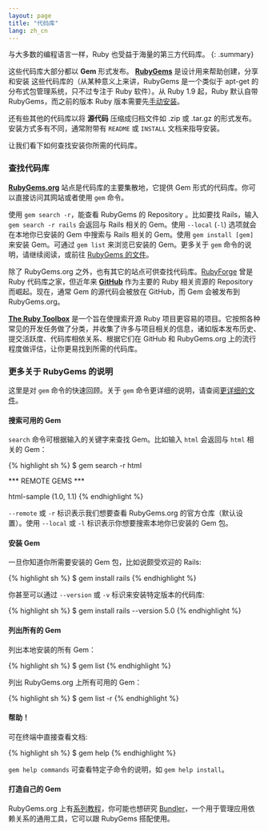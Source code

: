 ```yaml
---
layout: page
title: "代码库"
lang: zh_cn
---
```


与大多数的编程语言一样，Ruby 也受益于海量的第三方代码库。
{: .summary}

这些代码库大部分都以 **Gem** 形式发布。 [**RubyGems**][1] 是设计用来帮助创建，分享和安装
这些代码库的（从某种意义上来讲，RubyGems 是一个类似于 apt-get 的分布式包管理系统，只不过专注于 Ruby 软件）。从 Ruby 1.9 起，Ruby 默认自带 RubyGems，而之前的版本 Ruby 版本需要先[手动安装][2]。

还有些其他的代码库以将 **源代码** 压缩成归档文件如 .zip 或 .tar.gz 的形式发布。安装方式多有不同，通常附带有
 `README` 或 `INSTALL` 文档来指导安装。

 让我们看下如何查找安装你所需的代码库。

### 查找代码库

[**RubyGems.org**][1] 站点是代码库的主要集散地，它提供 Gem 形式的代码库。你可以直接访问其网站或者使用 `gem` 命令。

使用 `gem search -r`，能查看 RubyGems 的 Repository 。比如要找 Rails，输入 `gem search -r rails` 会返回与 Rails 相关的 Gem。使用 `--local` (`-l`) 选项就会在本地你已安装的 Gem 中搜索与 Rails 相关的 Gem。使用 `gem install [gem]` 来安装 Gem。可通过 `gem list` 来浏览已安装的 Gem。更多关于 `gem` 命令的说明，请继续阅读，或前往 [RubyGems 的文件][3]。

除了 RubyGems.org 之外，也有其它的站点可供查找代码库。[RubyForge][4] 曾是 Ruby 代码库之家，但近年来 [**GitHub**][5] 作为主要的 Ruby 相关资源的 Repository 而崛起。现在，通常 Gem 的源代码会被放在 GitHub，而 Gem 会被发布到 RubyGems.org。

[**The Ruby Toolbox**][6] 是一个旨在使搜索开源 Ruby 项目更容易的项目。它按照各种常见的开发任务做了分类，并收集了许多与项目相关的信息，诸如版本发布历史、提交活跃度、代码库相依关系、根据它们在 GitHub 和 RubyGems.org 上的流行程度做评估，让你更易找到所需的代码库。

### 更多关于 RubyGems 的说明

这里是对 `gem` 命令的快速回顾。关于 `gem` 命令更详细的说明，请查阅[更详细的文件][7]。

#### 搜索可用的 Gem

`search` 命令可根据输入的关键字来查找 Gem。比如输入 `html` 会返回与 `html` 相关的 Gem：

{% highlight sh %}
$ gem search -r html

*** REMOTE GEMS ***

html-sample (1.0, 1.1)
{% endhighlight %}

`--remote` 或 `-r` 标识表示我们想要查看 RubyGems.org 的官方仓库（默认设置）。使用 `--local` 或 `-l` 标识表示你想要搜索本地你已安装的 Gem 包。

#### 安装 Gem

一旦你知道你所需要安装的 Gem 包，比如说颇受欢迎的 Rails:

{% highlight sh %}
$ gem install rails
{% endhighlight %}

你甚至可以通过 `--version` 或 `-v` 标识来安装特定版本的代码库:

{% highlight sh %}
$ gem install rails --version 5.0
{% endhighlight %}

#### 列出所有的 Gem

列出本地安装的所有 Gem：

{% highlight sh %}
$ gem list
{% endhighlight %}

列出 RubyGems.org 上所有可用的 Gem：

{% highlight sh %}
$ gem list -r
{% endhighlight %}

#### 帮助！

可在终端中直接查看文档:

{% highlight sh %}
$ gem help
{% endhighlight %}

`gem help commands` 可查看特定子命令的说明，如 `gem help install`。

#### 打造自己的 Gem

RubyGems.org 上有[系列教程][3]，你可能也想研究 [Bundler][9]，一个用于管理应用依赖关系的通用工具，它可以跟 RubyGems 搭配使用。



[1]: https://rubygems.org/
[2]: https://rubygems.org/pages/download/
[3]: http://guides.rubygems.org/
[4]: http://rubyforge.org/
[5]: https://github.com/
[6]: https://www.ruby-toolbox.com/
[7]: http://guides.rubygems.org/command-reference/
[9]: http://bundler.io/
